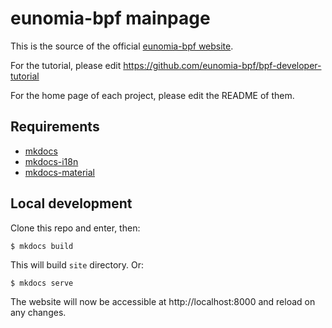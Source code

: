 # eunomia-bpf mainpage

This is the source of the official [eunomia-bpf website][official website].

For the tutorial, please edit https://github.com/eunomia-bpf/bpf-developer-tutorial

For the home page of each project, please edit the README of them.

[official website]: https://eunomia.dev

## Requirements

- [mkdocs](https://www.mkdocs.org/)
- [mkdocs-i18n](https://pypi.org/project/mkdocs-i18n/)
- [mkdocs-material](https://squidfunk.github.io/mkdocs-material/)

## Local development

Clone this repo and enter, then:  

```
$ mkdocs build
```

This will build `site` directory. Or:

```
$ mkdocs serve
```

The website will now be accessible at http://localhost:8000 and reload on any changes.
